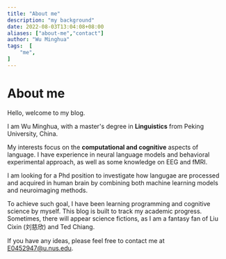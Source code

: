 ```yaml
---
title: "About me"
description: "my background"
date: 2022-08-03T13:04:08+08:00
aliases: ["about-me","contact"]
author: "Wu Minghua"
tags:  [
    "me",
]
---
```


# About me 
Hello, welcome to my blog.

I am Wu Minghua, with a master's degree in **Linguistics** from Peking University, China.

My interests focus on the **computational and cognitive** aspects of language. I have experience in neural language models and behavioral experimental approach, as well as some knowledge on EEG and fMRI. 

I am looking for a Phd position to investigate how langugae are processed and acquired in human brain by combining both machine learning models and neuroimaging methods.

To achieve such goal, I have been learning programming and cognitive science by myself. This blog is built to track my academic progress. Sometimes, there will appear science fictions, as I am a fantasy fan of Liu Cixin (刘慈欣) and Ted Chiang.

If you have any ideas, please feel free to contact me at <E0452947@u.nus.edu>. 